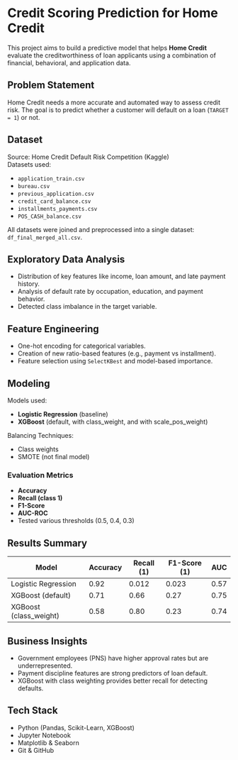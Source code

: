 # Credit Scoring Prediction for Home Credit

This project aims to build a predictive model that helps **Home Credit** evaluate the creditworthiness of loan applicants using a combination of financial, behavioral, and application data.

## Problem Statement

Home Credit needs a more accurate and automated way to assess credit risk. The goal is to predict whether a customer will default on a loan (`TARGET = 1`) or not.

## Dataset

Source: Home Credit Default Risk Competition (Kaggle)  
Datasets used:
- `application_train.csv`
- `bureau.csv`
- `previous_application.csv`
- `credit_card_balance.csv`
- `installments_payments.csv`
- `POS_CASH_balance.csv`

All datasets were joined and preprocessed into a single dataset: `df_final_merged_all.csv`.

## Exploratory Data Analysis

- Distribution of key features like income, loan amount, and late payment history.
- Analysis of default rate by occupation, education, and payment behavior.
- Detected class imbalance in the target variable.

## Feature Engineering

- One-hot encoding for categorical variables.
- Creation of new ratio-based features (e.g., payment vs installment).
- Feature selection using `SelectKBest` and model-based importance.

## Modeling

Models used:
- **Logistic Regression** (baseline)
- **XGBoost** (default, with class_weight, and with scale_pos_weight)

Balancing Techniques:
- Class weights
- SMOTE (not final model)

### Evaluation Metrics

- **Accuracy**
- **Recall (class 1)**
- **F1-Score**
- **AUC-ROC**
- Tested various thresholds (0.5, 0.4, 0.3)

## Results Summary

| Model                     | Accuracy | Recall (1) | F1-Score (1) | AUC  |
|--------------------------|----------|------------|--------------|------|
| Logistic Regression      | 0.92     | 0.012      | 0.023        | 0.57 |
| XGBoost (default)        | 0.71     | 0.66       | 0.27         | 0.75 |
| XGBoost (class_weight)   | 0.58     | 0.80       | 0.23         | 0.74 |

## Business Insights

- Government employees (PNS) have higher approval rates but are underrepresented.
- Payment discipline features are strong predictors of loan default.
- XGBoost with class weighting provides better recall for detecting defaults.

## Tech Stack

- Python (Pandas, Scikit-Learn, XGBoost)
- Jupyter Notebook
- Matplotlib & Seaborn
- Git & GitHub



